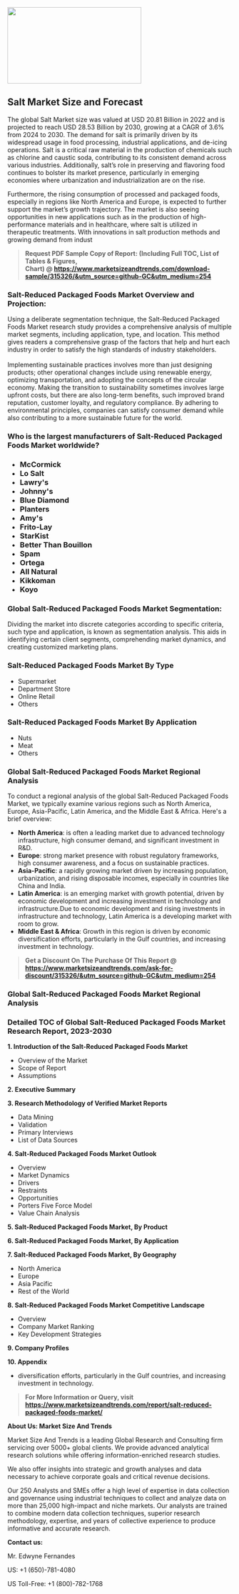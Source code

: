<p><img class="alignnone size-medium wp-image-20088" src="https://ffe5etoiles.com/wp-content/uploads/2024/12/MST1-300x171.png" alt="" width="300" height="171" /></p><h2>Salt Market Size and Forecast</h2><p>The global Salt Market size was valued at USD 20.81 Billion in 2022 and is projected to reach USD 28.53 Billion by 2030, growing at a CAGR of 3.6% from 2024 to 2030. The demand for salt is primarily driven by its widespread usage in food processing, industrial applications, and de-icing operations. Salt is a critical raw material in the production of chemicals such as chlorine and caustic soda, contributing to its consistent demand across various industries. Additionally, salt’s role in preserving and flavoring food continues to bolster its market presence, particularly in emerging economies where urbanization and industrialization are on the rise.</p><p>Furthermore, the rising consumption of processed and packaged foods, especially in regions like North America and Europe, is expected to further support the market’s growth trajectory. The market is also seeing opportunities in new applications such as in the production of high-performance materials and in healthcare, where salt is utilized in therapeutic treatments. With innovations in salt production methods and growing demand from indust</p><blockquote id="" class=""><strong>Request PDF Sample Copy of Report: (Including Full TOC, List of Tables &amp; Figures, Chart)&nbsp;@&nbsp;<strong><a href="https://www.marketsizeandtrends.com/download-sample/315326/&utm_source=github-GC&utm_medium=254" target="_blank">https://www.marketsizeandtrends.com/download-sample/315326/&utm_source=github-GC&utm_medium=254</a></strong></strong></blockquote><h3 id="" class="">Salt-Reduced Packaged Foods Market&nbsp;Overview and Projection:</h3><p id="" class="">Using a deliberate segmentation technique, the Salt-Reduced Packaged Foods Market research study provides a comprehensive analysis of multiple market segments, including application, type, and location. This method gives readers a comprehensive grasp of the factors that help and hurt each industry in order to satisfy the high standards of industry stakeholders. <br /> <br />Implementing sustainable practices involves more than just designing products; other operational changes include using renewable energy, optimizing transportation, and adopting the concepts of the circular economy. Making the transition to sustainability sometimes involves large upfront costs, but there are also long-term benefits, such improved brand reputation, customer loyalty, and regulatory compliance. By adhering to environmental principles, companies can satisfy consumer demand while also contributing to a more sustainable future for the world.</p><h3 id="" class="">Who is the largest manufacturers of&nbsp;Salt-Reduced Packaged Foods Market worldwide?</h3><h3 class=""><p><ul><li>McCormick </li><li> Lo Salt </li><li> Lawry's </li><li> Johnny's </li><li> Blue Diamond </li><li> Planters </li><li> Amy's </li><li> Frito-Lay </li><li> StarKist </li><li> Better Than Bouillon </li><li> Spam </li><li> Ortega </li><li> All Natural </li><li> Kikkoman </li><li> Koyo</li></ul></p></h3><h3 id="" class="">Global&nbsp;Salt-Reduced Packaged Foods Market Segmentation:</h3><p id="" class="">Dividing the market into discrete categories according to specific criteria, such type and application, is known as segmentation analysis. This aids in identifying certain client segments, comprehending market dynamics, and creating customized marketing plans.</p><h3 id="" class="">Salt-Reduced Packaged Foods Market&nbsp;By Type</h3><p><p><ul><li>Supermarket</li><li> Department Store</li><li> Online Retail</li><li> Others</p></li></ul></p></p><h3 id="" class="">Salt-Reduced Packaged Foods Market&nbsp;By Application</h3><p class=""><p><ul><li>Nuts</li><li> Meat</li><li> Others</li></ul></p></p><h3 id="" class="">Global Salt-Reduced Packaged Foods Market Regional Analysis</h3><p id="" class="">To conduct a regional analysis of the global Salt-Reduced Packaged Foods Market, we typically examine various regions such as North America, Europe, Asia-Pacific, Latin America, and the Middle East &amp; Africa. Here's a brief overview:</p><ul><li><strong>North America</strong>: is often a leading market due to advanced technology infrastructure, high consumer demand, and significant investment in R&amp;D.</li><li><strong>Europe</strong>: strong market presence with robust regulatory frameworks, high consumer awareness, and a focus on sustainable practices.</li><li><strong>Asia-Pacific</strong>: a rapidly growing market driven by increasing population, urbanization, and rising disposable incomes, especially in countries like China and India.</li><li><strong>Latin America</strong>: is an emerging market with growth potential, driven by economic development and increasing investment in technology and infrastructure.Due to economic development and rising investments in infrastructure and technology, Latin America is a developing market with room to grow.</li><li><strong>Middle East &amp; Africa</strong>: Growth in this region is driven by economic diversification efforts, particularly in the Gulf countries, and increasing investment in technology.</li></ul><blockquote id="" class=""><strong>Get a Discount On The Purchase Of This Report @ <strong><a href="https://www.marketsizeandtrends.com/ask-for-discount/315326/&utm_source=github-GC&utm_medium=254" target="_blank">https://www.marketsizeandtrends.com/ask-for-discount/315326/&utm_source=github-GC&utm_medium=254</a></strong></strong></blockquote><h3 id="" class="">Global Salt-Reduced Packaged Foods Market Regional Analysis</h3><h3 id="" class="">Detailed TOC of Global Salt-Reduced Packaged Foods Market Research Report, 2023-2030</h3><p id="" class=""><strong>1. Introduction of the Salt-Reduced Packaged Foods Market</strong></p><ul><li>Overview of the Market</li><li>Scope of Report</li><li>Assumptions</li></ul><p id="" class=""><strong>2. Executive Summary</strong></p><p id="" class=""><strong>3. Research Methodology of Verified Market Reports</strong></p><ul><li>Data Mining</li><li>Validation</li><li>Primary Interviews</li><li>List of Data Sources</li></ul><p id="" class=""><strong>4. Salt-Reduced Packaged Foods Market Outlook</strong></p><ul><li>Overview</li><li>Market Dynamics</li><li>Drivers</li><li>Restraints</li><li>Opportunities</li><li>Porters Five Force Model</li><li>Value Chain Analysis</li></ul><p id="" class=""><strong>5. Salt-Reduced Packaged Foods Market, By Product</strong></p><p id="" class=""><strong>6. Salt-Reduced Packaged Foods Market, By Application</strong></p><p id="" class=""><strong>7. Salt-Reduced Packaged Foods Market, By Geography</strong></p><ul><li>North America</li><li>Europe</li><li>Asia Pacific</li><li>Rest of the World</li></ul><p id="" class=""><strong>8. Salt-Reduced Packaged Foods Market Competitive Landscape</strong></p><ul><li>Overview</li><li>Company Market Ranking</li><li>Key Development Strategies</li></ul><p id="" class=""><strong>9. Company Profiles</strong></p><p id="" class=""><strong>10. Appendix</strong></p><ul><li>diversification efforts, particularly in the Gulf countries, and increasing investment in technology.</li></ul><blockquote id="" class=""><strong>For More Information or Query, visit <strong><strong><a href="https://www.marketsizeandtrends.com/report/salt-reduced-packaged-foods-market/" target="_blank">https://www.marketsizeandtrends.com/report/salt-reduced-packaged-foods-market/</a></strong></strong></strong></blockquote><p id="" class=""><strong>About Us: Market Size And Trends</strong></p><p id="" class="">Market Size And Trends is a leading Global Research and Consulting firm servicing over 5000+ global clients. We provide advanced analytical research solutions while offering information-enriched research studies.</p><p id="" class="">We also offer insights into strategic and growth analyses and data necessary to achieve corporate goals and critical revenue decisions.</p><p id="" class="">Our 250 Analysts and SMEs offer a high level of expertise in data collection and governance using industrial techniques to collect and analyze data on more than 25,000 high-impact and niche markets. Our analysts are trained to combine modern data collection techniques, superior research methodology, expertise, and years of collective experience to produce informative and accurate research.</p><p id="" class=""><strong>Contact us:</strong></p><p id="" class="">Mr. Edwyne Fernandes</p><p id="" class="">US: +1 (650)-781-4080</p><p id="" class="">US Toll-Free: +1 (800)-782-1768</p>
